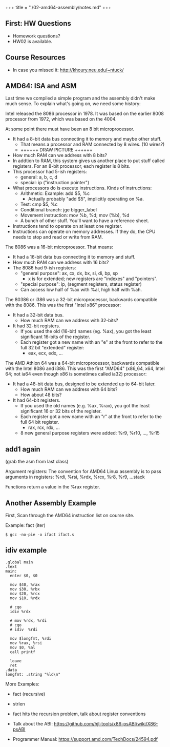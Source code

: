 +++
title = "./02-amd64-assembly/notes.md"
+++

## First: HW Questions

 - Homework questions?
 - HW02 is available.

## Course Resources

 - In case you missed it: http://khoury.neu.edu/~ntuck/

## AMD64: ISA and ASM

Last time we compiled a simple program and the assembly didn't make much sense.
To explain what's going on, we need some history:

Intel released the 8086 processor in 1978. It was based on the earlier 8008
processor from 1972, which was based on the 4004.

At some point there must have been an 8 bit microprocessor.

 - It had a 8-bit data bus connecting it to memory and maybe other stuff.
   - That means a processor and RAM connected by 8 wires. (10 wires?)
   - ++++++ DRAW PICTURE ++++++
 - How much RAM can we address with 8 bits?
 - In addtion to RAM, this system gives us another place to put stuff called
   registers. For an 8-bit processor, each register is 8 bits.
 - This processor had 5-ish registers:
   - general: a, b, c, d 
   - special: ip ("instruction pointer")
 - What processors do is execute instructions. Kinds of instructions:
   - Arithmetic: Example: add \$5, %c
     - Actually probably "add \$5", implicitly operating on %a.
   - Test: cmp $5, %c
   - Conditional branch: jge bigger_label
   - Movement instruction: mov %b, %d; mov (%b), %d
   - A bunch of other stuff. You'll want to have a reference sheet.
 - Instructions tend to operate on at least one register.
 - Instructions can operate on memory addresses. If they do, the CPU needs
   to stop and read or write from RAM.

The 8086 was a 16-bit microproessor. That means:

 - It had a 16-bit data bus connecting it to memory and stuff.
 - How much RAM can we address with 16 bits?
 - The 8086 had 9-ish registers:
   - "general purpose": ax, cx, dx, bx, si, di, bp, sp
     - x is for extended; new registers are "indexes" and "pointers". 
   - "special purpose": ip, (segment registers, status register)
   - Can access low half of %ax with %al, high half with %ah.

The 80386 or i386 was a 32-bit microprocessor, backwards compatible with
the 8086. This was the first "Intel x86" processor:

 - It had a 32-bit data bus.
   - How much RAM can we address with 32-bits?
 - It had 32-bit registers.
   - If you used the old (16-bit) names (eg. %ax), you got the least significant
     16-bits of the register.
   - Each register got a new name with an "e" at the front to refer to
     the full 32 bit "extended" register:
     - eax, ecx, edx, ...

The AMD Athlon 64 was a 64-bit microprocessor, backwards compatible with the
Intel 8086 and i386. This was the first "AMD64" (x86\_64, x64, Intel 64; not
ia64 even though x86 is sometimes called ia32) processor:

 - It had a 48-bit data bus, designed to be extended up to 64-bit later.
   - How much RAM can we address with 64 bits?
   - How about 48 bits?
 - It had 64-bit registers.
   - If you used the old names (e.g. %ax, %rax), you got the least significant
     16 or 32 bits of the register.
   - Each register got a new name with an "r" at the front to refer to
     the full 64 bit register.
     - rax, rcx, rdx, ...
   - 8 new general purpose registers were added: %r9, %r10, ..., %r15

## add1 again

(grab the asm from last class)

Argument registers: The convention for AMD64 Linux assembly is to pass
arguments in registers: %rdi, %rsi, %rdx, %rcx, %r8, %r9, ...stack

Functions return a value in the %rax register.

## Another Assembly Example

First, Scan through the AMD64 instruction list on course site.

Example: fact (iter)

```
$ gcc -no-pie -o ifact ifact.s
```

## idiv example

```
.global main
.text
main:
  enter $0, $0
  
  mov $40, %rax
  mov $30, %rbx
  mov $20, %rcx
  mov $10, %rdx
  
  # cqo 
  idiv %rdx
 
  # mov %rdx, %rdi
  # cqo 
  # idiv  %rdi
  
  mov $longfmt, %rdi
  mov %rax, %rsi
  mov $0, %al
  call printf
 
  leave
  ret
.data
longfmt: .string "%ld\n"
```

More Examples:

 - fact (recursive)
 - strlen

 - fact hits the recursion problem, talk about register conventions
 - Talk about the ABI: https://github.com/hjl-tools/x86-psABI/wiki/X86-psABI
 - Programmer Manual: https://support.amd.com/TechDocs/24594.pdf
 


